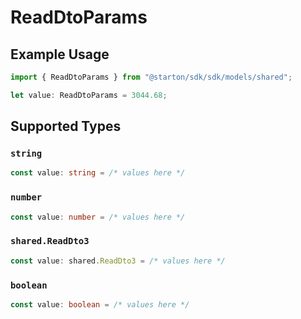 # ReadDtoParams

## Example Usage

```typescript
import { ReadDtoParams } from "@starton/sdk/sdk/models/shared";

let value: ReadDtoParams = 3044.68;
```

## Supported Types

### `string`

```typescript
const value: string = /* values here */
```

### `number`

```typescript
const value: number = /* values here */
```

### `shared.ReadDto3`

```typescript
const value: shared.ReadDto3 = /* values here */
```

### `boolean`

```typescript
const value: boolean = /* values here */
```


